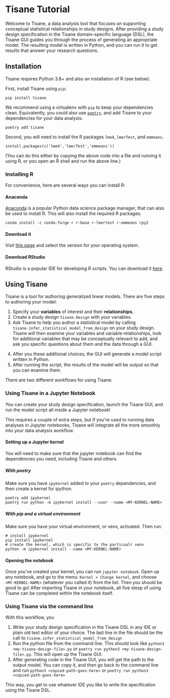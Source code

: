 # Tisane Tutorial
Welcome to Tisane, a data analysis tool that focuses on supporting conceptual
statistical relationships in study designs. After providing a study design
specification in the Tisane domain-specific language (DSL), the Tisane GUI
guides you through the process of generating an appropriate model. The resulting
model is written in Python, and you can run it to get results that answer your
research questions.

## Installation
Tisane requires Python 3.8+ and also an installation of R (see below).

First, install Tisane using `pip`:

```
pip install tisane
```

We recommend using a virtualenv with `pip` to keep your dependencies clean. Equivalently, you could also use [`poetry`](https://python-poetry.org), and add Tisane to your dependencies for your data analysis:

```
poetry add tisane
```

Second, you will need to install the R packages `lme4`, `lmerTest`, and `emmeans`.

```
install.packages(c('lme4','lmerTest','emmeans'))
```

(You can do this either by copying the above code into a file and running it using R, or you open an R shell and run the above line.)

### Installing R
For convenience, here are several ways you can install R:

#### Anaconda
[Anaconda](https://www.anaconda.com/distribution/) is a popular Python data science package manager, that can also be used to install R. This will also install the required R packages.

```
conda install -c conda-forge r r-base r-lmertest r-emmeans rpy2
```

#### Download it
Visit [this page](https://cran.r-project.org) and select the version for your operating system.

#### Download RStudio
RStudio is a popular IDE for developing R scripts. You can download it [here](https://www.rstudio.com/products/rstudio/).

## Using Tisane
Tisane is a tool for authoring generalized linear models. There are five steps to
authoring your model:

1. Specify your **variables** of interest and their **relationships.**
2. Create a study design `tisane.Design` with your variables. 
3. Ask Tisane to help you author a statistical model by calling `tisane.infer_statistical_model_from_design` on your study design. Tisane will then examine your variables and variable relationships, look for additional variables that may be conceptually relevant to add, and ask you specific questions about them and the data through a GUI. 
<!-- You can decide whether or not to use those variables, and also choose family and link functions, in a GUI that is launched.  -->
4. After you these additional choices, the GUI will generate a model script written in Python.
5. After running the script, the results of the model will be output so that you can examine them.

There are two different workflows for using Tisane.

### Using Tisane in a Jupyter Notebook

You can create your study design specification, launch the Tisane GUI, and run the model script all inside a Jupyter notebook!

This requires a couple of extra steps, but if you're used to running data analyses in Jupyter notebooks, Tisane will integrate all the more smoothly into
your data analysis workflow.

#### Setting up a Jupyter kernel

You will need to make sure that the jupyter notebook can find the dependencies you need, including Tisane and others.

##### With poetry
Make sure you have `ipykernel` added to your `poetry` dependencies, and then
create a kernel for ipython.

```
poetry add ipykernel
poetry run python -m ipykernel install --user --name <MY-KERNEL-NAME>
```

##### With pip and a virtual environment
Make sure you have your virtual environment, or venv, activated. Then run:

```
# install ipykernel
pip install ipykernel
# create the kernel, which is specific to the particualr venv
python -m ipykernel install --name <MY-KERNEL-NAME>
```

#### Opening the notebook
Once you've created your kernel, you can run `jupyter notebook`. Open up any notebook, and go to the menu: `Kernel > Change kernel`, and choose `<MY-KERNEL-NAME>` (whatever you called it) from the list. Then you should be good to go! After importing Tisane in your notebook, all five stesp of using Tisane can be completed within the notebook itself.

### Using Tisane via the command line
With this workflow, you

1. Write your study design specification in the Tisane DSL in any IDE or plain old text editor of your choice. The last line in the file should be the call to `tisane.infer_statistical_model_from_design`
2. Run the python file from the command line. This should look like `python3 <my-tisane-design-file>.py` or `poetry run python3 <my-tisane-design-file>.py`. This will open up the Tisane GUI.
3. After generating code in the Tisane GUI, you will get the path to the output model. You can copy it, and then go back to the command line and run `python3 <copied-path-goes-here>` or `poetry run python3 <copied-path-goes-here>`

This way, you get to use whatever IDE you like to write the specification using the Tisane DSL.
